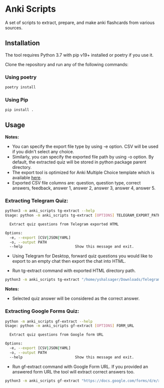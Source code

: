 # Anki Scripts

A set of scripts to extract, prepare, and make anki flashcards from various sources.

## Installation

The tool requires Python 3.7 with pip v19+ installed or poetry if you use it.

Clone the repository and run any of the following commands:

### Using poetry

```bash
poetry install
```

### Using Pip

```bash
pip install .
```

## Usage

**Notes:**

- You can specify the export file type by using -e option. CSV will be used if you didn't select any choice.
- Similarly, you can specify the exported file path by using -o option. By default, the extracted quiz will be stored in
  python package parent directory.
- The export tool is optimized for Anki Multiple Choice template which is
  available [here](https://ankiweb.net/shared/info/1566095810).
- Exported CSV file columns are: question, question type, correct answers, feedback, answer 1, answer 2, answer 3, answer 4,
  answer 5.

### Extracting Telegram Quiz:

```bash
python3 -m anki_scripts tg-extract --help
Usage: python -m anki_scripts tg-extract [OPTIONS] TELEGRAM_EXPORT_PATH

  Extract quiz questions from Telegram exported HTML

Options:
  -e, --export [CSV|JSON|YAML]
  -o, --output PATH
  --help                        Show this message and exit.
```

- Using Telegram for Desktop, forward quiz questions you would like to export to an empty chat then export the chat into
  HTML.

- Run tg-extract command with exported HTML directory path.

```bash
python3 -m anki_scripts tg-extract "/home/yshalsager/Downloads/Telegram Desktop/ChatExport_2021-06-27"
```  

**Notes:**

- Selected quiz answer will be considered as the correct answer.

### Extracting Google Forms Quiz:

```bash
python -m anki_scripts gf-extract --help
Usage: python -m anki_scripts gf-extract [OPTIONS] FORM_URL

  Extract quiz questions from Google form URL

Options:
  -e, --export [CSV|JSON|YAML]
  -o, --output PATH
  --help                        Show this message and exit.
```

- Run gf-extract command with Google Form URL. If you provided an answered form URL the tool will extract correct
  answers too.

```bash
python3 -m anki_scripts gf-extract "https://docs.google.com/forms/d/e/xxxxxxxxxxxxxxxx/viewscore?viewscore=xxxxxxxxxxxxxxx"
```